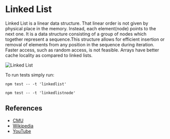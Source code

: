 # Linked List

Linked List is a linear data structure. That linear order is not given by physical place in the memory. Instead, each element(node) points to the next one. It is a data structure 
consisting of a group of nodes which together represent 
a sequence.This structure
allows for efficient insertion or removal of elements 
from any position in the sequence during iteration. Faster 
access, such as random access, is not feasible. Arrays 
have better cache locality as compared to linked lists.


![Linked List](https://www.cs.cmu.edu/~adamchik/15-121/lectures/Linked%20Lists/pix/linkedlist.bmp)

To run tests simply run:

```
npm test -- -t 'linkedlist'
```


```
npm test -- -t 'linkedlistnode'
```

## References

- [CMU](https://www.cs.cmu.edu/~adamchik/15-121/lectures/Linked%20Lists/linked%20lists.html)
- [Wikipedia](https://en.wikipedia.org/wiki/Linked_list)
- [YouTube](https://www.youtube.com/watch?v=njTh_OwMljA&index=2&t=1s&list=PLLXdhg_r2hKA7DPDsunoDZ-Z769jWn4R8)
